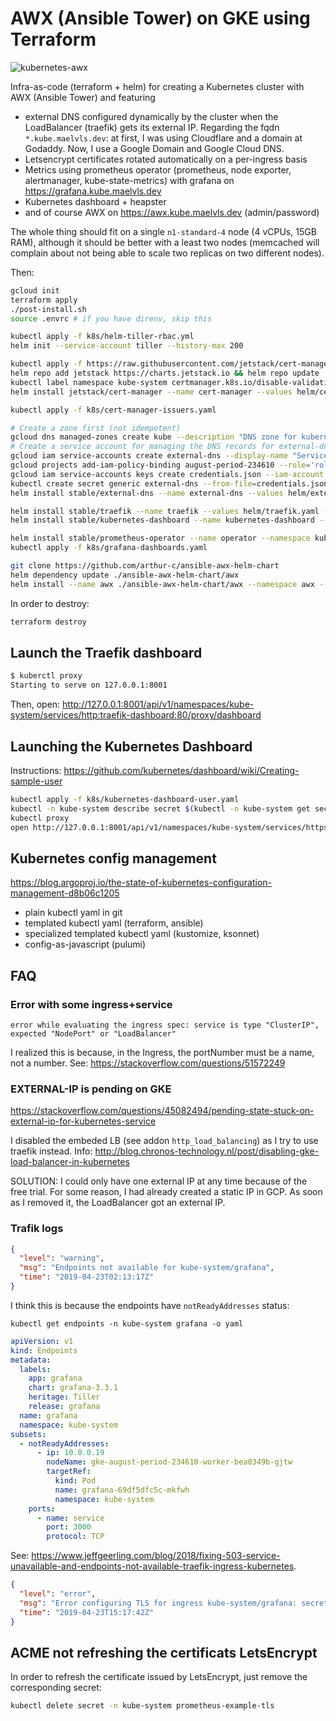 # AWX (Ansible Tower) on GKE using Terraform

![kubernetes-awx](https://user-images.githubusercontent.com/2195781/56848717-75d56280-68ec-11e9-8b6e-36fee9fbb712.png)

Infra-as-code (terraform + helm) for creating a Kubernetes cluster with AWX
(Ansible Tower) and featuring

- external DNS configured dynamically by the cluster when the LoadBalancer
  (traefik) gets its external IP. Regarding the fqdn `*.kube.maelvls.dev`:
  at first, I was using Cloudflare and a domain at Godaddy. Now, I use a
  Google Domain and Google Cloud DNS.
- Letsencrypt certificates rotated automatically on a per-ingress basis
- Metrics using prometheus operator (prometheus, node exporter,
  alertmanager, kube-state-metrics) with grafana on
  <https://grafana.kube.maelvls.dev>
- Kubernetes dashboard + heapster
- and of course AWX on <https://awx.kube.maelvls.dev> (admin/password)

The whole thing should fit on a single `n1-standard-4` node (4 vCPUs, 15GB
RAM), although it should be better with a least two nodes (memcached will
complain about not being able to scale two replicas on two different
nodes).

Then:

```sh
gcloud init
terraform apply
./post-install.sh
source .envrc # if you have direnv, skip this

kubectl apply -f k8s/helm-tiller-rbac.yml
helm init --service-account tiller --history-max 200

kubectl apply -f https://raw.githubusercontent.com/jetstack/cert-manager/master/deploy/manifests/00-crds.yaml
helm repo add jetstack https://charts.jetstack.io && helm repo update
kubectl label namespace kube-system certmanager.k8s.io/disable-validation="true"
helm install jetstack/cert-manager --name cert-manager --values helm/cert-manager.yaml --namespace kube-system

kubectl apply -f k8s/cert-manager-issuers.yaml

# Create a zone first (not idempotent)
gcloud dns managed-zones create kube --description "DNS zone for kubernetes stuff I do" --dns-name=kube.maelvls.dev
# Create a service account for managing the DNS records for external-dns
gcloud iam service-accounts create external-dns --display-name "Service account for ExternalDNS on GCP"
gcloud projects add-iam-policy-binding august-period-234610 --role='roles/dns.admin' --member='serviceAccount:dns-exporter@august-period-234610.iam.gserviceaccount.com'
gcloud iam service-accounts keys create credentials.json --iam-account dns-exporter@august-period-234610.iam.gserviceaccount.com
kubectl create secret generic external-dns --from-file=credentials.json=credentials.json
helm install stable/external-dns --name external-dns --values helm/external-dns.yaml

helm install stable/traefik --name traefik --values helm/traefik.yaml --namespace kube-system
helm install stable/kubernetes-dashboard --name kubernetes-dashboard --values helm/kubernetes-dashboard.yaml --namespace kube-system

helm install stable/prometheus-operator --name operator --namespace kube-system --values helm/operator.yaml
kubectl apply -f k8s/grafana-dashboards.yaml

git clone https://github.com/arthur-c/ansible-awx-helm-chart
helm dependency update ./ansible-awx-helm-chart/awx
helm install --name awx ./ansible-awx-helm-chart/awx --namespace awx --values helm/awx.yaml
```

In order to destroy:

```sh
terraform destroy
```

## Launch the Traefik dashboard

```sh
$ kuberctl proxy
Starting to serve on 127.0.0.1:8001
```

Then, open: <http://127.0.0.1:8001/api/v1/namespaces/kube-system/services/http:traefik-dashboard:80/proxy/dashboard>

## Launching the Kubernetes Dashboard

Instructions: <https://github.com/kubernetes/dashboard/wiki/Creating-sample-user>

```sh
kubectl apply -f k8s/kubernetes-dashboard-user.yaml
kubectl -n kube-system describe secret $(kubectl -n kube-system get secret | grep admin-user | awk '{print $1}')
kubectl proxy
open http://127.0.0.1:8001/api/v1/namespaces/kube-system/services/https:kubernetes-dashboard:443/proxy
```

## Kubernetes config management

<https://blog.argoproj.io/the-state-of-kubernetes-configuration-management-d8b06c1205>

- plain kubectl yaml in git
- templated kubectl yaml (terraform, ansible)
- specialized templated kubectl yaml (kustomize, ksonnet)
- config-as-javascript (pulumi)

## FAQ

### Error with some ingress+service

    error while evaluating the ingress spec: service is type "ClusterIP", expected "NodePort" or "LoadBalancer"

I realized this is because, in the Ingress, the portNumber must be a name,
not a number. See: <https://stackoverflow.com/questions/51572249>

### EXTERNAL-IP is pending on GKE

<https://stackoverflow.com/questions/45082494/pending-state-stuck-on-external-ip-for-kubernetes-service>

I disabled the embeded LB (see addon `http_load_balancing`) as I try to use
traefik instead. Info:
<http://blog.chronos-technology.nl/post/disabling-gke-load-balancer-in-kubernetes>

SOLUTION: I could only have one external IP at any time because of the free
trial. For some reason, I had already created a static IP in GCP. As soon
as I removed it, the LoadBalancer got an external IP.

### Trafik logs

```json
{
  "level": "warning",
  "msg": "Endpoints not available for kube-system/grafana",
  "time": "2019-04-23T02:13:17Z"
}
```

I think this is because the endpoints have `notReadyAddresses` status:

    kubectl get endpoints -n kube-system grafana -o yaml

```yaml
apiVersion: v1
kind: Endpoints
metadata:
  labels:
    app: grafana
    chart: grafana-3.3.1
    heritage: Tiller
    release: grafana
  name: grafana
  namespace: kube-system
subsets:
  - notReadyAddresses:
      - ip: 10.0.0.19
        nodeName: gke-august-period-234610-worker-bea0349b-gjtw
        targetRef:
          kind: Pod
          name: grafana-69df5dfc5c-mkfwh
          namespace: kube-system
    ports:
      - name: service
        port: 3000
        protocol: TCP
```

See: <https://www.jeffgeerling.com/blog/2018/fixing-503-service-unavailable-and-endpoints-not-available-traefik-ingress-kubernetes>.

```json
{
  "level": "error",
  "msg": "Error configuring TLS for ingress kube-system/grafana: secret kube-system/grafana-example-tls does not exist",
  "time": "2019-04-23T15:17:42Z"
}
```

## ACME not refreshing the certificats LetsEncrypt

In order to refresh the certificate issued by LetsEncrypt, just remove the
corresponding secret:

```sh
kubectl delete secret -n kube-system prometheus-example-tls
```
